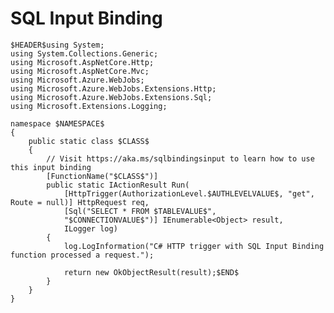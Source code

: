 ﻿---
guid: f7b63198-a534-4307-acd7-2ab205e12d53
type: File
reformat: True
shortenReferences: True
categories: [Azure]
image: AzureFunctionsTrigger
customProperties: Extension=cs, FileName=SqlInputBinding, ValidateFileName=True
scopes: InAzureFunctionsCSharpProject;MustUseAzureFunctionsDefaultWorker
uitag: Azure Function Trigger
parameterOrder: (HEADER), (NAMESPACE), (CLASS), AUTHLEVELVALUE, TABLEVALUE, (CONNECTIONVALUE)
HEADER-expression: fileheader()
NAMESPACE-expression: fileDefaultNamespace()
CLASS-expression: getAlphaNumericFileNameWithoutExtension()
AUTHLEVELVALUE-expression: list("Function,Anonymous,User,System,Admin")
TABLEVALUE-expression: constant("[dbo].[table1]")
CONNECTIONVALUE-expression: constant("")
---

# SQL Input Binding

```
$HEADER$using System;
using System.Collections.Generic;
using Microsoft.AspNetCore.Http;
using Microsoft.AspNetCore.Mvc;
using Microsoft.Azure.WebJobs;
using Microsoft.Azure.WebJobs.Extensions.Http;
using Microsoft.Azure.WebJobs.Extensions.Sql;
using Microsoft.Extensions.Logging;

namespace $NAMESPACE$
{
    public static class $CLASS$
    {
        // Visit https://aka.ms/sqlbindingsinput to learn how to use this input binding
        [FunctionName("$CLASS$")]
        public static IActionResult Run(
            [HttpTrigger(AuthorizationLevel.$AUTHLEVELVALUE$, "get", Route = null)] HttpRequest req,
            [Sql("SELECT * FROM $TABLEVALUE$",
            "$CONNECTIONVALUE$")] IEnumerable<Object> result,
            ILogger log)
        {
            log.LogInformation("C# HTTP trigger with SQL Input Binding function processed a request.");

            return new OkObjectResult(result);$END$
        }
    }
}
```